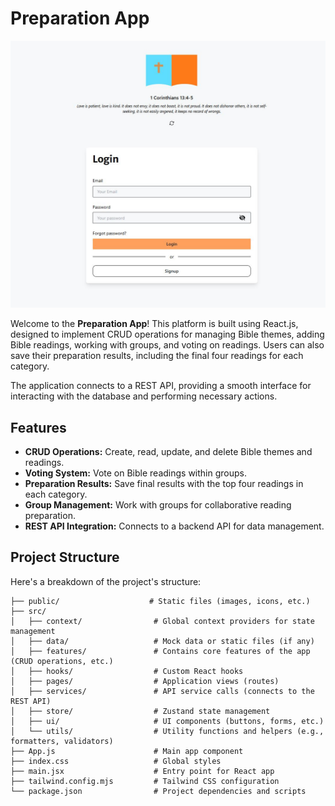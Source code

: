 # Preparation App

![Preparation App](/public/preparation-app.jpg)

Welcome to the **Preparation App**! This platform is built using React.js, designed to implement CRUD operations for managing Bible themes, adding Bible readings, working with groups, and voting on readings. Users can also save their preparation results, including the final four readings for each category.

The application connects to a REST API, providing a smooth interface for interacting with the database and performing necessary actions.

## Features

- **CRUD Operations:** Create, read, update, and delete Bible themes and readings.
- **Voting System:** Vote on Bible readings within groups.
- **Preparation Results:** Save final results with the top four readings in each category.
- **Group Management:** Work with groups for collaborative reading preparation.
- **REST API Integration:** Connects to a backend API for data management.

## Project Structure

Here's a breakdown of the project's structure:

```plaintext
├── public/                    # Static files (images, icons, etc.)
├── src/
│   ├── context/                # Global context providers for state management
│   ├── data/                   # Mock data or static files (if any)
│   ├── features/               # Contains core features of the app (CRUD operations, etc.)
│   ├── hooks/                  # Custom React hooks
│   ├── pages/                  # Application views (routes)
│   ├── services/               # API service calls (connects to the REST API)
│   ├── store/                  # Zustand state management
│   ├── ui/                     # UI components (buttons, forms, etc.)
│   └── utils/                  # Utility functions and helpers (e.g., formatters, validators)
├── App.js                      # Main app component
├── index.css                   # Global styles
├── main.jsx                    # Entry point for React app
├── tailwind.config.mjs         # Tailwind CSS configuration
└── package.json                # Project dependencies and scripts
```
